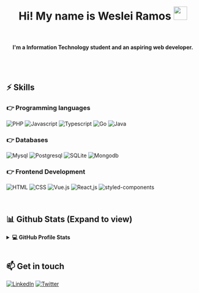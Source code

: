 
<h1 align="center">Hi! My name is Weslei Ramos <img src="https://media.giphy.com/media/hvRJCLFzcasrR4ia7z/giphy.gif" width="35"></h1>
<br>
<h4 align="center">
		I'm a Information Technology student and an aspiring web developer.
</h4>

<br>
<br>

## ⚡ Skills

### 👉  Programming languages
![PHP](https://img.shields.io/badge/php-000?style=for-the-badge&logo=php&logoColor=FFF&color:FFF) ![Javascript](https://img.shields.io/badge/javascript-000?style=for-the-badge&logo=javascript&logoColor=FFF&color:FFF) ![Typescript](https://img.shields.io/badge/typescript-000?style=for-the-badge&logo=typescript&logoColor=FFF&color:FFF) ![Go](https://img.shields.io/badge/go-000?style=for-the-badge&logo=go&logoColor=FFF&color:FFF) ![Java](https://img.shields.io/badge/Java-000?style=for-the-badge&logo=java&logoColor=FFF&color:FFF)
 


### 👉  Databases
![Mysql](https://img.shields.io/badge/mysql-000?style=for-the-badge&logo=mysql&logoColor=FFF&color:FFF)  ![Postgresql](https://img.shields.io/badge/postgresql-000?style=for-the-badge&logo=postgresql&logoColor=FFF&color:FFF) ![SQLite](https://img.shields.io/badge/sqlite-000?style=for-the-badge&logo=sqlite&logoColor=FFF&color:FFF) ![Mongodb](https://img.shields.io/badge/mongodb-000?style=for-the-badge&logo=mongodb&logoColor=FFF&color:FFF)



### 👉  Frontend Development
![HTML](https://img.shields.io/badge/HTML-000?style=for-the-badge&logo=html5&logoColor=FFF&color:FFF) ![CSS](https://img.shields.io/badge/CSS-000?style=for-the-badge&logo=css3&logoColor=FFF&color:FFF)  ![Vue.js](https://img.shields.io/badge/Vue.js-000?style=for-the-badge&logo=vuedotjs&logoColor=FFF&color:FFF) ![React,js](https://img.shields.io/badge/React.js-000?style=for-the-badge&logo=react&logoColor=FFF&color:FFF) ![styled-components](https://img.shields.io/badge/styled--components-000?style=for-the-badge&logo=styled-components&logoColor=FFF&color:FFF)

<br>

## 📊 Github Stats (Expand to view)
<details> 
  <summary><b>💻 GitHub Profile Stats</b></summary>
  <br/>
  <div>
  <img height="180em" src="https://github-readme-stats.vercel.app/api?username=WesleiRamos&show_icons=true&include_all_commits=true&theme=swift&hide_border=true&count_private=true"/> <img height="180em" src="https://github-readme-stats.vercel.app/api/top-langs/?username=WesleiRamos&layout=compact&show_icons=true&include_all_commits=true&theme=swift&hide_border=true&count_private=true)](https://github.com/elidianaandrade/github-readme-stats"/>
</div>
  <br/>
  <b>Note:</b> Top languages is only a metric of the languages my public code consists of and may not reflect experience or skill level.
  </p>
</details>

<br>

## 📫  Get in touch
[![LinkedIn](https://img.shields.io/badge/-LinkedIn-000?style=for-the-badge&logo=linkedin&logoColor=FFF&color:FFF)](https://www.linkedin.com/in/weslei/) [![Twitter](https://img.shields.io/badge/-Twitter-000?style=for-the-badge&logo=twitter&logoColor=FFF&color:FFF)](https://twitter.com/wesleiramos2)
